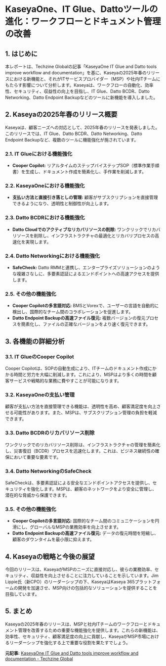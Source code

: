 # KaseyaOne、IT Glue、Dattoツールの進化：ワークフローとドキュメント管理の改善

## 1. はじめに

本レポートは、Techzine Globalの記事「KaseyaOne IT Glue and Datto tools improve workflow and documentation」を基に、Kaseyaの2025年春のリリースにおける新機能と、それがITサービスプロバイダー（MSP）や社内ITチームにもたらす影響について分析します。Kaseyaは、ワークフローの自動化、効率性、セキュリティ、収益性の向上を目指し、IT Glue、Datto BCDR、Datto Networking、Datto Endpoint Backupなどのツールに新機能を導入しました。

## 2. Kaseyaの2025年春のリリース概要

Kaseyaは、顧客ニーズへの対応として、2025年春のリリースを発表しました。このリリースでは、IT Glue、Datto BCDR、Datto Networking、Datto Endpoint Backupなど、複数のツールに機能強化が施されています。

### 2.1. IT Glueにおける機能強化

* **Cooper Copilot:** リアルタイムのステップバイステップSOP（標準作業手順書）を生成し、ドキュメント作成を簡素化し、手作業を削減します。

### 2.2. KaseyaOneにおける機能強化

* **支払い方法と直接引き落としの管理:** 顧客がサブスクリプションを直接管理できるようになり、透明性と制御性が向上します。

### 2.3. Datto BCDRにおける機能強化

* **Datto Cloudでのアクティブなリカバリソースの削除:** ワンクリックでリカバリソースを削除し、インフラストラクチャの最適化とリカバリプロセスの高速化を実現します。

### 2.4. Datto Networkingにおける機能強化

* **SafeCheck:** Datto RMMと連携し、エンタープライズソリューションのような複雑さなしに、多要素認証によるエンドポイントへの高速アクセスを提供します。

### 2.5. その他の機能強化

* **Cooper Copilotの多言語対応:** BMSとVorexで、ユーザーの言語を自動的に検出し、国際的なチーム間のコラボレーションを促進します。
* **Datto Endpoint Backupの高速ファイル復元:** 複数バージョンの復元プロセスを簡素化し、ファイルの正確なバージョンをより速く復元できます。

## 3. 各機能の詳細分析

### 3.1. IT GlueのCooper Copilot

Cooper Copilotは、SOPの自動生成により、ITチームのドキュメント作成にかかる時間と労力を大幅に削減します。これにより、MSPはより多くの時間を顧客サービスや戦略的な業務に費やすことが可能になります。

### 3.2. KaseyaOneの支払い管理

顧客が支払い方法を直接管理できる機能は、透明性を高め、顧客満足度を向上させる可能性があります。また、MSPは、サブスクリプション管理の負担を軽減できます。

### 3.3. Datto BCDRのリカバリソース削除

ワンクリックでのリカバリソース削除は、インフラストラクチャの管理を簡素化し、災害復旧（BCDR）プロセスを迅速化します。これは、ビジネス継続性の確保において重要な要素です。

### 3.4. Datto NetworkingのSafeCheck

SafeCheckは、多要素認証による安全なエンドポイントアクセスを提供し、セキュリティを強化します。MSPは、顧客のネットワークをより安全に管理し、潜在的な脅威から保護できます。

### 3.5. その他の機能強化

* **Cooper Copilotの多言語対応:** 国際的なチーム間のコミュニケーションを円滑にし、グローバルなMSPの業務効率を向上させます。
* **Datto Endpoint Backupの高速ファイル復元:** データの復元時間を短縮し、顧客のダウンタイムを最小限に抑えます。

## 4. Kaseyaの戦略と今後の展望

今回のリリースは、KaseyaがMSPのニーズに直接対応し、彼らの業務効率、セキュリティ、収益性を向上させることに注力していることを示しています。Jim Lippie氏（新CPO）のリーダーシップの下、KaseyaはKaseya 365プラットフォームの開発を加速させ、MSP向けの包括的なソリューションを提供することを目指しています。

## 5. まとめ

Kaseyaの2025年春のリリースは、MSPと社内ITチームのワークフローとドキュメント管理を改善するための重要な機能強化を提供します。これらの新機能は、効率性、セキュリティ、顧客満足度の向上に貢献し、KaseyaがMSP市場におけるリーダーシップを強化する上で重要な役割を果たすでしょう。



**元記事:** [KaseyaOne IT Glue and Datto tools improve workflow and documentation - Techzine Global](https://www.techzine.eu/news/applications/130683/kaseyaone-it-glue-and-datto-tools-improve-workflow-and-documentation/)